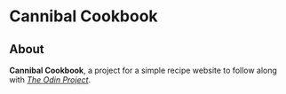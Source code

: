 # Cannibal Cookbook

## About
**Cannibal Cookbook**, a project for a simple recipe website to follow along with [*The Odin Project*](https://www.theodinproject.com/). 
